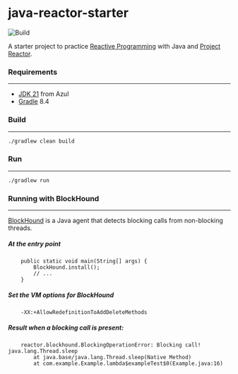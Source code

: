 # java-reactor-starter

![Build](https://github.com/rbento/java-reactor-starter/actions/workflows/gradle.yml/badge.svg)

A starter project to practice [Reactive Programming](https://en.wikipedia.org/wiki/Reactive_programming) with Java and [Project Reactor](https://projectreactor.io).

### Requirements
---

- [JDK 21](https://www.azul.com/downloads/?package=jdk#zulu) from Azul
- [Gradle](https://gradle.org/releases/) 8.4

### Build
---

```bash
./gradlew clean build
```

### Run
---

```bash
./gradlew run
```

### Running with BlockHound
---

[BlockHound](https://github.com/reactor/BlockHound) is a Java agent that detects blocking calls from non-blocking threads.

##### At the entry point

```
    public static void main(String[] args) {
        BlockHound.install();
        // ...
    }
```

##### Set the VM options for BlockHound

```
    -XX:+AllowRedefinitionToAddDeleteMethods
```

##### Result when a blocking call is present:

```
    reactor.blockhound.BlockingOperationError: Blocking call! java.lang.Thread.sleep
	    at java.base/java.lang.Thread.sleep(Native Method)
	    at com.example.Example.lambda$exampleTest$0(Example.java:16)
```
